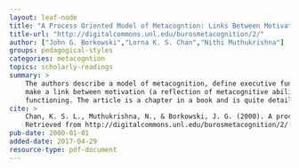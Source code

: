 ```yaml
---
layout: leaf-node
title: "A Process Oriented Model of Metacogntion: Links Between Motivation and Executive Functioning"
title-url: "http://digitalcommons.unl.edu/burosmetacognition/2/"
author: ["John G. Borkowski","Lorna K. S. Chan","Nithi Muthukrishna"]
groups: pedagogical-styles
categories: metacogntion
topics: scholarly-readings
summary: >
    The authors describe a model of metacognition, define executive functioning, and then
    make a link between motivation (a reflection of metacognitive abilility) and executive
    functioning. The article is a chapter in a book and is quite detailed.
cite: >
    Chan, K. S. L., Muthukrishna, N., & Borkowski, J. G. (2000). A process-oriented model of metacognition: Links between motivation and executive functioning. Issues in the Measurement of Metacognition, ed. Gregory Schraw & James C. Impara (Lincoln, NE: Buros Institute of Mental Measurements, 2000).
    Retrieved from http://digitalcommons.unl.edu/burosmetacognition/2/
pub-date: 2000-01-01
added-date: 2017-04-29
resource-type: pdf-document
---
```

